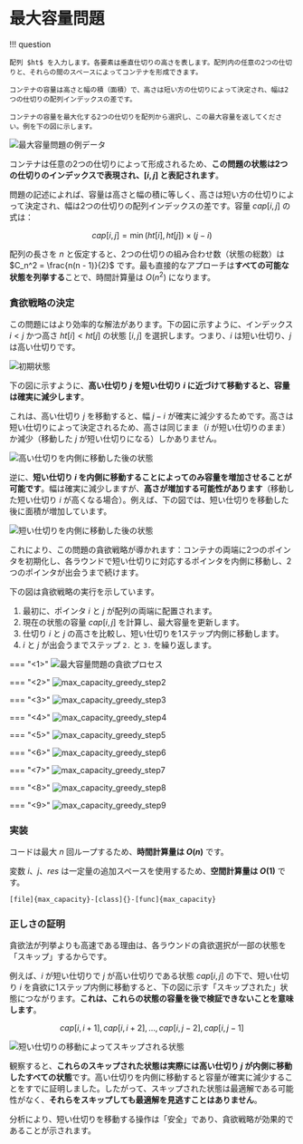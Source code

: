 # 最大容量問題

!!! question

    配列 $ht$ を入力します。各要素は垂直仕切りの高さを表します。配列内の任意の2つの仕切りと、それらの間のスペースによってコンテナを形成できます。

    コンテナの容量は高さと幅の積（面積）で、高さは短い方の仕切りによって決定され、幅は2つの仕切りの配列インデックスの差です。

    コンテナの容量を最大化する2つの仕切りを配列から選択し、この最大容量を返してください。例を下の図に示します。

![最大容量問題の例データ](max_capacity_problem.assets/max_capacity_example.png)

コンテナは任意の2つの仕切りによって形成されるため、**この問題の状態は2つの仕切りのインデックスで表現され、$[i, j]$ と表記されます**。

問題の記述によれば、容量は高さと幅の積に等しく、高さは短い方の仕切りによって決定され、幅は2つの仕切りの配列インデックスの差です。容量 $cap[i, j]$ の式は：

$$
cap[i, j] = \min(ht[i], ht[j]) \times (j - i)
$$

配列の長さを $n$ と仮定すると、2つの仕切りの組み合わせ数（状態の総数）は $C_n^2 = \frac{n(n - 1)}{2}$ です。最も直接的なアプローチは**すべての可能な状態を列挙する**ことで、時間計算量は $O(n^2)$ になります。

### 貪欲戦略の決定

この問題にはより効率的な解法があります。下の図に示すように、インデックス $i < j$ かつ高さ $ht[i] < ht[j]$ の状態 $[i, j]$ を選択します。つまり、$i$ は短い仕切り、$j$ は高い仕切りです。

![初期状態](max_capacity_problem.assets/max_capacity_initial_state.png)

下の図に示すように、**高い仕切り $j$ を短い仕切り $i$ に近づけて移動すると、容量は確実に減少します**。

これは、高い仕切り $j$ を移動すると、幅 $j-i$ が確実に減少するためです。高さは短い仕切りによって決定されるため、高さは同じまま（$i$ が短い仕切りのまま）か減少（移動した $j$ が短い仕切りになる）しかありません。

![高い仕切りを内側に移動した後の状態](max_capacity_problem.assets/max_capacity_moving_long_board.png)

逆に、**短い仕切り $i$ を内側に移動することによってのみ容量を増加させることが可能です**。幅は確実に減少しますが、**高さが増加する可能性があります**（移動した短い仕切り $i$ が高くなる場合）。例えば、下の図では、短い仕切りを移動した後に面積が増加しています。

![短い仕切りを内側に移動した後の状態](max_capacity_problem.assets/max_capacity_moving_short_board.png)

これにより、この問題の貪欲戦略が導かれます：コンテナの両端に2つのポインタを初期化し、各ラウンドで短い仕切りに対応するポインタを内側に移動し、2つのポインタが出会うまで続けます。

下の図は貪欲戦略の実行を示しています。

1. 最初に、ポインタ $i$ と $j$ が配列の両端に配置されます。
2. 現在の状態の容量 $cap[i, j]$ を計算し、最大容量を更新します。
3. 仕切り $i$ と $j$ の高さを比較し、短い仕切りを1ステップ内側に移動します。
4. $i$ と $j$ が出会うまでステップ `2.` と `3.` を繰り返します。

=== "<1>"
    ![最大容量問題の貪欲プロセス](max_capacity_problem.assets/max_capacity_greedy_step1.png)

=== "<2>"
    ![max_capacity_greedy_step2](max_capacity_problem.assets/max_capacity_greedy_step2.png)

=== "<3>"
    ![max_capacity_greedy_step3](max_capacity_problem.assets/max_capacity_greedy_step3.png)

=== "<4>"
    ![max_capacity_greedy_step4](max_capacity_problem.assets/max_capacity_greedy_step4.png)

=== "<5>"
    ![max_capacity_greedy_step5](max_capacity_problem.assets/max_capacity_greedy_step5.png)

=== "<6>"
    ![max_capacity_greedy_step6](max_capacity_problem.assets/max_capacity_greedy_step6.png)

=== "<7>"
    ![max_capacity_greedy_step7](max_capacity_problem.assets/max_capacity_greedy_step7.png)

=== "<8>"
    ![max_capacity_greedy_step8](max_capacity_problem.assets/max_capacity_greedy_step8.png)

=== "<9>"
    ![max_capacity_greedy_step9](max_capacity_problem.assets/max_capacity_greedy_step9.png)

### 実装

コードは最大 $n$ 回ループするため、**時間計算量は $O(n)$** です。

変数 $i$、$j$、$res$ は一定量の追加スペースを使用するため、**空間計算量は $O(1)$** です。

```src
[file]{max_capacity}-[class]{}-[func]{max_capacity}
```

### 正しさの証明

貪欲法が列挙よりも高速である理由は、各ラウンドの貪欲選択が一部の状態を「スキップ」するからです。

例えば、$i$ が短い仕切りで $j$ が高い仕切りである状態 $cap[i, j]$ の下で、短い仕切り $i$ を貪欲に1ステップ内側に移動すると、下の図に示す「スキップされた」状態につながります。**これは、これらの状態の容量を後で検証できないことを意味します**。

$$
cap[i, i+1], cap[i, i+2], \dots, cap[i, j-2], cap[i, j-1]
$$

![短い仕切りの移動によってスキップされる状態](max_capacity_problem.assets/max_capacity_skipped_states.png)

観察すると、**これらのスキップされた状態は実際には高い仕切り $j$ が内側に移動したすべての状態**です。高い仕切りを内側に移動すると容量が確実に減少することをすでに証明しました。したがって、スキップされた状態は最適解である可能性がなく、**それらをスキップしても最適解を見逃すことはありません**。

分析により、短い仕切りを移動する操作は「安全」であり、貪欲戦略が効果的であることが示されます。
